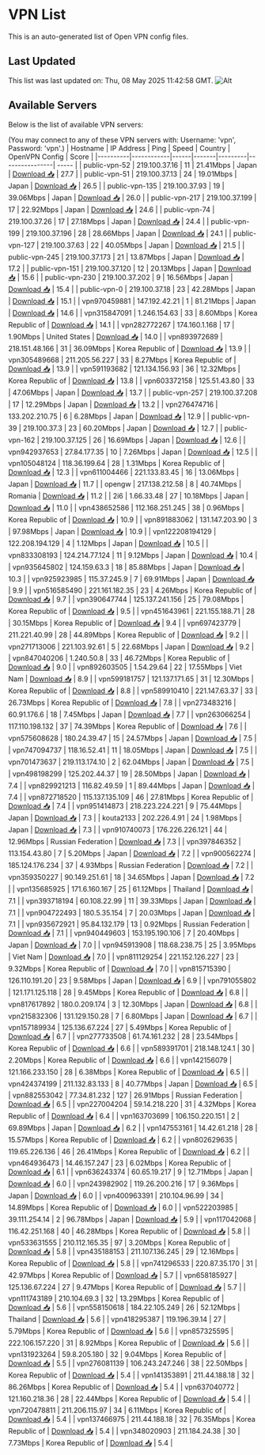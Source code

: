 # VPN List

This is an auto-generated list of Open VPN config files.

## Last Updated

This list was last updated on: Thu, 08 May 2025 11:42:58 GMT.
![Alt](https://repobeats.axiom.co/api/embed/186b98318ef1479477931607c1ad7d823f12451f.svg "Repobeats analytics image")

## Available Servers

Below is the list of available VPN servers:

(You may connect to any of these VPN servers with: Username: 'vpn', Password: 'vpn'.)
| Hostname | IP Address | Ping | Speed | Country | OpenVPN Config | Score |
|----------|------------|------|-------|---------|----------------| ----- |
| public-vpn-52 | 219.100.37.16 | 11 | 21.41Mbps | Japan | [Download 📥](./configs/server_0_JP.ovpn) | 27.7 |
| public-vpn-51 | 219.100.37.13 | 24 | 19.01Mbps | Japan | [Download 📥](./configs/server_1_JP.ovpn) | 26.5 |
| public-vpn-135 | 219.100.37.93 | 19 | 39.06Mbps | Japan | [Download 📥](./configs/server_2_JP.ovpn) | 26.0 |
| public-vpn-217 | 219.100.37.199 | 17 | 22.92Mbps | Japan | [Download 📥](./configs/server_3_JP.ovpn) | 24.6 |
| public-vpn-74 | 219.100.37.26 | 17 | 27.18Mbps | Japan | [Download 📥](./configs/server_4_JP.ovpn) | 24.4 |
| public-vpn-199 | 219.100.37.196 | 28 | 28.66Mbps | Japan | [Download 📥](./configs/server_5_JP.ovpn) | 24.1 |
| public-vpn-127 | 219.100.37.63 | 22 | 40.05Mbps | Japan | [Download 📥](./configs/server_6_JP.ovpn) | 21.5 |
| public-vpn-245 | 219.100.37.173 | 21 | 13.87Mbps | Japan | [Download 📥](./configs/server_7_JP.ovpn) | 17.2 |
| public-vpn-151 | 219.100.37.120 | 12 | 20.13Mbps | Japan | [Download 📥](./configs/server_8_JP.ovpn) | 15.6 |
| public-vpn-230 | 219.100.37.202 | 9 | 16.56Mbps | Japan | [Download 📥](./configs/server_9_JP.ovpn) | 15.4 |
| public-vpn-0 | 219.100.37.18 | 23 | 42.28Mbps | Japan | [Download 📥](./configs/server_10_JP.ovpn) | 15.1 |
| vpn970459881 | 147.192.42.21 | 1 | 81.21Mbps | Japan | [Download 📥](./configs/server_11_JP.ovpn) | 14.6 |
| vpn315847091 | 1.246.154.63 | 33 | 8.60Mbps | Korea Republic of | [Download 📥](./configs/server_12_KR.ovpn) | 14.1 |
| vpn282772267 | 174.160.1.168 | 17 | 1.90Mbps | United States | [Download 📥](./configs/server_13_US.ovpn) | 14.0 |
| vpn893972689 | 218.151.48.166 | 31 | 36.09Mbps | Korea Republic of | [Download 📥](./configs/server_14_KR.ovpn) | 13.9 |
| vpn305489668 | 211.205.56.227 | 33 | 8.27Mbps | Korea Republic of | [Download 📥](./configs/server_15_KR.ovpn) | 13.9 |
| vpn591193682 | 121.134.156.93 | 36 | 12.32Mbps | Korea Republic of | [Download 📥](./configs/server_16_KR.ovpn) | 13.8 |
| vpn603372158 | 125.51.43.80 | 33 | 47.06Mbps | Japan | [Download 📥](./configs/server_17_JP.ovpn) | 13.7 |
| public-vpn-257 | 219.100.37.208 | 17 | 12.29Mbps | Japan | [Download 📥](./configs/server_18_JP.ovpn) | 13.2 |
| vpn276474716 | 133.202.210.75 | 6 | 6.28Mbps | Japan | [Download 📥](./configs/server_19_JP.ovpn) | 12.9 |
| public-vpn-39 | 219.100.37.3 | 23 | 60.20Mbps | Japan | [Download 📥](./configs/server_20_JP.ovpn) | 12.7 |
| public-vpn-162 | 219.100.37.125 | 26 | 16.69Mbps | Japan | [Download 📥](./configs/server_21_JP.ovpn) | 12.6 |
| vpn942937653 | 27.84.177.35 | 10 | 7.26Mbps | Japan | [Download 📥](./configs/server_22_JP.ovpn) | 12.5 |
| vpn105048124 | 118.36.199.64 | 28 | 1.31Mbps | Korea Republic of | [Download 📥](./configs/server_23_KR.ovpn) | 12.3 |
| vpn611004466 | 221.133.83.45 | 16 | 13.06Mbps | Japan | [Download 📥](./configs/server_24_JP.ovpn) | 11.7 |
| opengw | 217.138.212.58 | 8 | 40.74Mbps | Romania | [Download 📥](./configs/server_25_RO.ovpn) | 11.2 |
| 2i6 | 1.66.33.48 | 27 | 10.18Mbps | Japan | [Download 📥](./configs/server_26_JP.ovpn) | 11.0 |
| vpn438652586 | 112.168.251.245 | 38 | 0.96Mbps | Korea Republic of | [Download 📥](./configs/server_27_KR.ovpn) | 10.9 |
| vpn891883062 | 131.147.203.90 | 3 | 97.98Mbps | Japan | [Download 📥](./configs/server_28_JP.ovpn) | 10.9 |
| vpn122208194129 | 122.208.194.129 | 4 | 1.12Mbps | Japan | [Download 📥](./configs/server_29_JP.ovpn) | 10.5 |
| vpn833308193 | 124.214.77.124 | 11 | 9.12Mbps | Japan | [Download 📥](./configs/server_30_JP.ovpn) | 10.4 |
| vpn935645802 | 124.159.63.3 | 18 | 85.88Mbps | Japan | [Download 📥](./configs/server_31_JP.ovpn) | 10.3 |
| vpn925923985 | 115.37.245.9 | 7 | 69.91Mbps | Japan | [Download 📥](./configs/server_32_JP.ovpn) | 9.9 |
| vpn516585490 | 221.161.182.35 | 23 | 4.26Mbps | Korea Republic of | [Download 📥](./configs/server_33_KR.ovpn) | 9.7 |
| vpn390647744 | 125.137.241.156 | 25 | 79.08Mbps | Korea Republic of | [Download 📥](./configs/server_34_KR.ovpn) | 9.5 |
| vpn451643961 | 221.155.188.71 | 28 | 30.15Mbps | Korea Republic of | [Download 📥](./configs/server_35_KR.ovpn) | 9.4 |
| vpn697423779 | 211.221.40.99 | 28 | 44.89Mbps | Korea Republic of | [Download 📥](./configs/server_36_KR.ovpn) | 9.2 |
| vpn271713006 | 221.103.92.61 | 5 | 22.68Mbps | Japan | [Download 📥](./configs/server_37_JP.ovpn) | 9.2 |
| vpn847040206 | 1.240.50.8 | 33 | 46.72Mbps | Korea Republic of | [Download 📥](./configs/server_38_KR.ovpn) | 9.0 |
| vpn892603505 | 1.54.29.64 | 22 | 17.55Mbps | Viet Nam | [Download 📥](./configs/server_39_VN.ovpn) | 8.9 |
| vpn599181757 | 121.137.171.65 | 31 | 12.30Mbps | Korea Republic of | [Download 📥](./configs/server_40_KR.ovpn) | 8.8 |
| vpn589910410 | 221.147.63.37 | 33 | 26.73Mbps | Korea Republic of | [Download 📥](./configs/server_41_KR.ovpn) | 7.8 |
| vpn273483216 | 60.91.176.6 | 18 | 7.45Mbps | Japan | [Download 📥](./configs/server_42_JP.ovpn) | 7.7 |
| vpn263066254 | 117.110.198.132 | 37 | 74.39Mbps | Korea Republic of | [Download 📥](./configs/server_43_KR.ovpn) | 7.6 |
| vpn575608628 | 180.24.39.47 | 15 | 24.57Mbps | Japan | [Download 📥](./configs/server_44_JP.ovpn) | 7.5 |
| vpn747094737 | 118.16.52.41 | 11 | 18.05Mbps | Japan | [Download 📥](./configs/server_45_JP.ovpn) | 7.5 |
| vpn701473637 | 219.113.174.10 | 2 | 62.04Mbps | Japan | [Download 📥](./configs/server_46_JP.ovpn) | 7.5 |
| vpn498198299 | 125.202.44.37 | 19 | 28.50Mbps | Japan | [Download 📥](./configs/server_47_JP.ovpn) | 7.4 |
| vpn829921213 | 116.82.49.59 | 1 | 89.44Mbps | Japan | [Download 📥](./configs/server_48_JP.ovpn) | 7.4 |
| vpn872718520 | 115.137.135.109 | 46 | 27.81Mbps | Korea Republic of | [Download 📥](./configs/server_49_KR.ovpn) | 7.4 |
| vpn951414873 | 218.223.224.221 | 9 | 75.44Mbps | Japan | [Download 📥](./configs/server_50_JP.ovpn) | 7.3 |
| kouta2133 | 202.226.4.91 | 24 | 1.98Mbps | Japan | [Download 📥](./configs/server_51_JP.ovpn) | 7.3 |
| vpn910740073 | 176.226.226.121 | 44 | 12.96Mbps | Russian Federation | [Download 📥](./configs/server_52_RU.ovpn) | 7.3 |
| vpn397846352 | 113.154.43.80 | 7 | 5.20Mbps | Japan | [Download 📥](./configs/server_53_JP.ovpn) | 7.2 |
| vpn900562274 | 185.124.176.234 | 37 | 4.93Mbps | Russian Federation | [Download 📥](./configs/server_54_RU.ovpn) | 7.2 |
| vpn359350227 | 90.149.251.61 | 18 | 34.65Mbps | Japan | [Download 📥](./configs/server_55_JP.ovpn) | 7.2 |
| vpn135685925 | 171.6.160.167 | 25 | 61.12Mbps | Thailand | [Download 📥](./configs/server_56_TH.ovpn) | 7.1 |
| vpn393718194 | 60.108.22.99 | 11 | 39.33Mbps | Japan | [Download 📥](./configs/server_57_JP.ovpn) | 7.1 |
| vpn904722493 | 180.5.35.154 | 7 | 20.03Mbps | Japan | [Download 📥](./configs/server_58_JP.ovpn) | 7.1 |
| vpn935672921 | 95.84.132.179 | 13 | 0.92Mbps | Russian Federation | [Download 📥](./configs/server_59_RU.ovpn) | 7.1 |
| vpn940449603 | 153.195.190.106 | 7 | 20.40Mbps | Japan | [Download 📥](./configs/server_60_JP.ovpn) | 7.0 |
| vpn945913908 | 118.68.238.75 | 25 | 3.95Mbps | Viet Nam | [Download 📥](./configs/server_61_VN.ovpn) | 7.0 |
| vpn811129254 | 221.152.126.227 | 23 | 9.32Mbps | Korea Republic of | [Download 📥](./configs/server_62_KR.ovpn) | 7.0 |
| vpn815715390 | 126.110.191.20 | 23 | 9.58Mbps | Japan | [Download 📥](./configs/server_63_JP.ovpn) | 6.9 |
| vpn791055802 | 121.171.125.118 | 28 | 9.45Mbps | Korea Republic of | [Download 📥](./configs/server_64_KR.ovpn) | 6.8 |
| vpn817617892 | 180.0.209.174 | 3 | 12.30Mbps | Japan | [Download 📥](./configs/server_65_JP.ovpn) | 6.8 |
| vpn215832306 | 131.129.150.28 | 7 | 6.80Mbps | Japan | [Download 📥](./configs/server_66_JP.ovpn) | 6.7 |
| vpn157189934 | 125.136.67.224 | 27 | 5.49Mbps | Korea Republic of | [Download 📥](./configs/server_67_KR.ovpn) | 6.7 |
| vpn277733508 | 61.74.161.232 | 28 | 23.54Mbps | Korea Republic of | [Download 📥](./configs/server_68_KR.ovpn) | 6.6 |
| vpn589391701 | 218.148.124.1 | 30 | 2.20Mbps | Korea Republic of | [Download 📥](./configs/server_69_KR.ovpn) | 6.6 |
| vpn142156079 | 121.166.233.150 | 28 | 6.38Mbps | Korea Republic of | [Download 📥](./configs/server_70_KR.ovpn) | 6.5 |
| vpn424374199 | 211.132.83.133 | 8 | 40.77Mbps | Japan | [Download 📥](./configs/server_71_JP.ovpn) | 6.5 |
| vpn882553042 | 77.34.81.232 | 127 | 26.91Mbps | Russian Federation | [Download 📥](./configs/server_72_RU.ovpn) | 6.5 |
| vpn227004204 | 59.14.218.220 | 31 | 4.32Mbps | Korea Republic of | [Download 📥](./configs/server_73_KR.ovpn) | 6.4 |
| vpn163703699 | 106.150.220.151 | 2 | 69.89Mbps | Japan | [Download 📥](./configs/server_74_JP.ovpn) | 6.2 |
| vpn147553161 | 14.42.61.218 | 28 | 15.57Mbps | Korea Republic of | [Download 📥](./configs/server_75_KR.ovpn) | 6.2 |
| vpn802629635 | 119.65.226.136 | 46 | 26.41Mbps | Korea Republic of | [Download 📥](./configs/server_76_KR.ovpn) | 6.2 |
| vpn464936473 | 14.46.157.247 | 23 | 6.02Mbps | Korea Republic of | [Download 📥](./configs/server_77_KR.ovpn) | 6.1 |
| vpn636243374 | 60.65.19.217 | 9 | 12.71Mbps | Japan | [Download 📥](./configs/server_78_JP.ovpn) | 6.0 |
| vpn243982902 | 119.26.200.216 | 17 | 9.36Mbps | Japan | [Download 📥](./configs/server_79_JP.ovpn) | 6.0 |
| vpn400963391 | 210.104.96.99 | 34 | 14.89Mbps | Korea Republic of | [Download 📥](./configs/server_80_KR.ovpn) | 6.0 |
| vpn522203985 | 39.111.254.14 | 2 | 96.78Mbps | Japan | [Download 📥](./configs/server_81_JP.ovpn) | 5.9 |
| vpn117042068 | 116.42.251.168 | 40 | 46.28Mbps | Korea Republic of | [Download 📥](./configs/server_82_KR.ovpn) | 5.8 |
| vpn533631555 | 210.112.165.35 | 97 | 3.20Mbps | Korea Republic of | [Download 📥](./configs/server_83_KR.ovpn) | 5.8 |
| vpn435188153 | 211.107.136.245 | 29 | 12.16Mbps | Korea Republic of | [Download 📥](./configs/server_84_KR.ovpn) | 5.8 |
| vpn741296533 | 220.87.35.170 | 31 | 42.97Mbps | Korea Republic of | [Download 📥](./configs/server_85_KR.ovpn) | 5.7 |
| vpn658185927 | 125.136.67.224 | 27 | 9.47Mbps | Korea Republic of | [Download 📥](./configs/server_86_KR.ovpn) | 5.7 |
| vpn111743189 | 210.104.69.3 | 32 | 13.29Mbps | Korea Republic of | [Download 📥](./configs/server_87_KR.ovpn) | 5.6 |
| vpn558150618 | 184.22.105.249 | 26 | 52.12Mbps | Thailand | [Download 📥](./configs/server_88_TH.ovpn) | 5.6 |
| vpn418295387 | 119.196.39.14 | 27 | 5.79Mbps | Korea Republic of | [Download 📥](./configs/server_89_KR.ovpn) | 5.6 |
| vpn857325595 | 222.106.157.220 | 31 | 8.92Mbps | Korea Republic of | [Download 📥](./configs/server_90_KR.ovpn) | 5.6 |
| vpn131923264 | 59.8.205.180 | 32 | 9.04Mbps | Korea Republic of | [Download 📥](./configs/server_91_KR.ovpn) | 5.5 |
| vpn276081139 | 106.243.247.246 | 38 | 22.50Mbps | Korea Republic of | [Download 📥](./configs/server_92_KR.ovpn) | 5.4 |
| vpn141353891 | 211.44.188.18 | 32 | 86.26Mbps | Korea Republic of | [Download 📥](./configs/server_93_KR.ovpn) | 5.4 |
| vpn637040772 | 121.160.218.36 | 28 | 22.44Mbps | Korea Republic of | [Download 📥](./configs/server_94_KR.ovpn) | 5.4 |
| vpn720478811 | 211.206.115.97 | 34 | 6.11Mbps | Korea Republic of | [Download 📥](./configs/server_95_KR.ovpn) | 5.4 |
| vpn137466975 | 211.44.188.18 | 32 | 76.35Mbps | Korea Republic of | [Download 📥](./configs/server_96_KR.ovpn) | 5.4 |
| vpn348020903 | 211.184.24.38 | 30 | 7.73Mbps | Korea Republic of | [Download 📥](./configs/server_97_KR.ovpn) | 5.4 |
